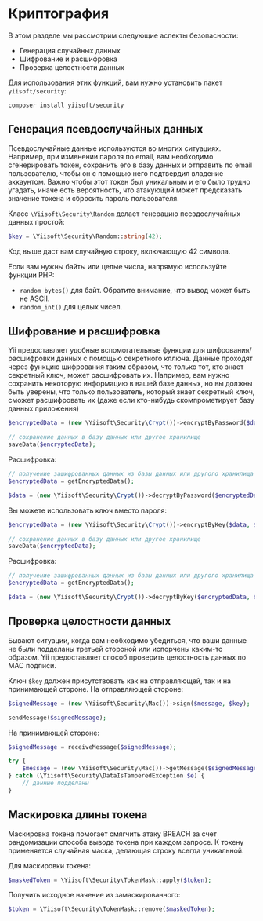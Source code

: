 # Криптография

В этом разделе мы рассмотрим следующие аспекты безопасности:

- Генерация случайных данных
- Шифрование и расшифровка
- Проверка целостности данных

Для использования этих функций, вам нужно установить пакет `yiisoft/security`:

```shell
composer install yiisoft/security
```

## Генерация псевдослучайных данных

Псевдослучайные данные используются во многих ситуациях.
Например, при изменении пароля по email, вам необходимо сгенерировать токен, сохранить его в базу данных и отправить по email пользователю, чтобы он с помощью него подтвердил владение аккаунтом.
Важно чтобы этот токен был уникальным и его было трудно угадать, иначе есть вероятность, что атакующий может предсказать значение токена и сбросить пароль пользователя.

Класс `\Yiisoft\Security\Random` делает генерацию псевдослучайных данных простой:

```php
$key = \Yiisoft\Security\Random::string(42);
```

Код выше даст вам случайную строку, включающую 42 символа.

Если вам нужны байты или целые числа, напрямую используйте функции PHP:

- `random_bytes()` для байт. Обратите внимание, что вывод может быть не ASCII.
- `random_int()` для целых чисел.

## Шифрование и расшифровка

Yii предоставляет удобные вспомогательные функции для шифрования/расшифровки данных с помощью секретного кллюча.
Данные проходят через функцию шифрования таким образом, что только тот, кто знает секретный ключ, может расшифровать их.
Например, вам нужно сохранить некоторую информацию в вашей базе данных, но вы должны быть уверены, что только пользователь, который знает секретный ключ, сможет расшифровать их (даже если кто-нибудь скомпрометирует базу данных приложения)

```php
$encryptedData = (new \Yiisoft\Security\Crypt())->encryptByPassword($data, $password);

// сохранение данных в базу данных или другое хранилище
saveData($encryptedData);
```

Расшифровка:

```php
// получение зашифрованных данных из базы данных или другого хранилища
$encryptedData = getEncryptedData();

$data = (new \Yiisoft\Security\Crypt())->decryptByPassword($encryptedData, $password);
```

Вы можете использовать ключ вместо пароля:

```php
$encryptedData = (new \Yiisoft\Security\Crypt())->encryptByKey($data, $key);

// сохранение данных в базу данных или другое хранилище
saveData($encryptedData);
```

Расшифровка:

```php
// получение зашифрованных данных из базы данных или другого хранилища
$encryptedData = getEncryptedData();

$data = (new \Yiisoft\Security\Crypt())->decryptByKey($encryptedData, $key);
```

## Проверка целостности данных

Бывают ситуации, когда вам необходимо убедиться, что ваши данные не были подделаны третьей стороной или испорчены каким-то образом.
Yii предоставляет способ проверить целостность данных по MAC подписи.

Ключ `$key` должен присутствовать как на отправляющей, так и на принимающей стороне. На отправляющей стороне:

```php
$signedMessage = (new \Yiisoft\Security\Mac())->sign($message, $key);

sendMessage($signedMessage);
```

На принимающей стороне:

```php
$signedMessage = receiveMessage($signedMessage);

try {
    $message = (new \Yiisoft\Security\Mac())->getMessage($signedMessage, $key);
} catch (\Yiisoft\Security\DataIsTamperedException $e) {
    // данные подделаны
}
```

## Маскировка длины токена

Маскировка токена помогает смягчить атаку BREACH за счет рандомизации способа вывода токена при каждом запросе. К токену применяется случайная маска, делающая строку всегда уникальной.

Для маскировки токена:

```php
$maskedToken = \Yiisoft\Security\TokenMask::apply($token);
```

Получить исходное начение из замаскированного:

```php
$token = \Yiisoft\Security\TokenMask::remove($maskedToken);
```
